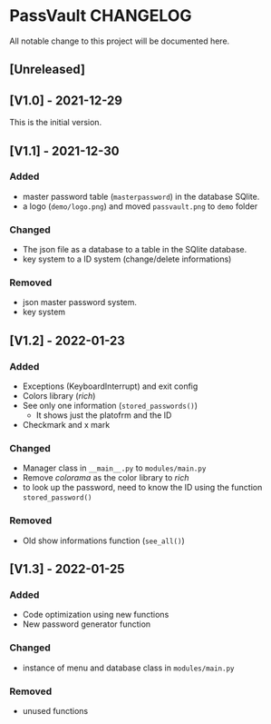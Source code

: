 # PassVault CHANGELOG
All notable change to this project will be documented here.

## [Unreleased]

## [V1.0] - 2021-12-29
This is the initial version.

## [V1.1] - 2021-12-30
### Added
- master password table (`masterpassword`) in the database SQlite.
- a logo (`demo/logo.png`) and moved `passvault.png` to `demo` folder 

### Changed
- The json file as a database to a table in the SQlite database.
- key system to a ID system (change/delete informations)

### Removed
- json master password system.
- key system

## [V1.2] - 2022-01-23
### Added
- Exceptions (KeyboardInterrupt) and exit config
- Colors library (_rich_)
- See only one information (`stored_passwords()`)
    - It shows just the platofrm and the ID
- Checkmark and x mark

### Changed
- Manager class in `__main__.py` to `modules/main.py`
- Remove _colorama_ as the color library to _rich_
- to look up the password, need to know the ID using the function `stored_password()`

### Removed
- Old show informations function (`see_all()`)

## [V1.3] - 2022-01-25
### Added
- Code optimization using new functions 
- New password generator function

### Changed
- instance of menu and database class in `modules/main.py`

### Removed
- unused functions
